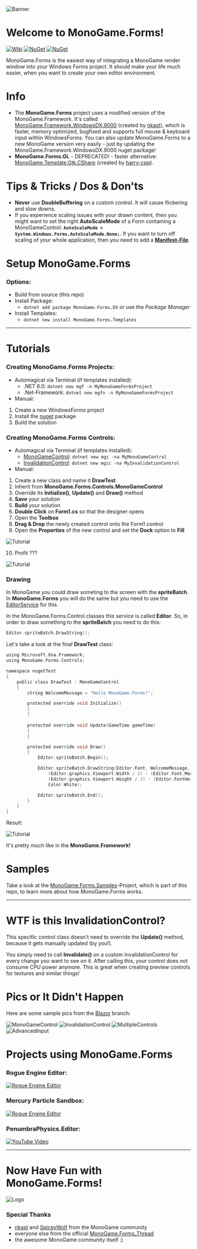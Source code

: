 ![Banner](https://raw.githubusercontent.com/BlizzCrafter/MonoGame.Forms/master/Logos/Logo_Banner_Social_800.png)

# Welcome to MonoGame.Forms!
[![Wiki](https://img.shields.io/badge/Wiki-Online!-orange.svg?style=flat-square&logo=github&colorA=ba51ff&colorB=51ff63)](https://github.com/BlizzCrafter/MonoGame.Forms/wiki) [![NuGet](https://img.shields.io/badge/NuGet-MonoGame.Forms-blue.svg?style=flat-square&logo=NuGet&colorA=5196ff&colorB=51edff)](https://www.nuget.org/packages/MonoGame.Forms.DX/) [![NuGet](https://img.shields.io/badge/NuGet-MonoGame.Forms.Templates-blue.svg?style=flat-square&logo=NuGet&colorA=5196ff&colorB=51edff)](https://www.nuget.org/packages/MonoGame.Forms.Templates)

MonoGame.Forms is the easiest way of integrating a MonoGame render window into your Windows Forms project. It should make your life much easier, when you want to create your own editor environment. 

# Info

* The **MonoGame.Forms** project uses a modified version of the MonoGame.Framework. It's called [MonoGame.Framework.WindowsDX.9000](https://www.nuget.org/packages/MonoGame.Framework.WindowsDX.9000/) (created by [nkast](https://github.com/nkast)), which is faster, memory optimized, bugfixed and supports full mouse & keyboard input within WindowsForms. You can also update MonoGame.Forms to a new MonoGame version very easily - just by updating the MonoGame.Framework.WindowsDX.9000 nuget package!
* **MonoGame.Forms.GL**  - DEPRECATED! - faster alternative: [MonoGame.Template.Gtk.CSharp](https://www.nuget.org/packages/MonoGame.Template.Gtk.CSharp/) (created by [harry-cpp](https://github.com/harry-cpp)).

# Tips & Tricks / Dos & Don'ts

* **Never** use **DoubleBuffering** on a custom control. It will cause flickering and slow downs.
* If you experience scaling issues with your drawn content, then you might want to set the right **AutoScaleMode** of a Form containing a MonoGameControl:
**`AutoScaleMode = System.Windows.Forms.AutoScaleMode.None;`**. If you want to turn off scaling of your whole application, then you need to add a **[Manifest-File](https://github.com/BlizzCrafter/MonoGame.Forms/blob/master/DPI_Aware_Application.md)**.

# Setup MonoGame.Forms
### Options:
- Build from source (this repo)
- Install Package:
  - ```dotnet add package MonoGame.Forms.DX``` or use the *Package Manager*
- Install Templates:
  - ```dotnet new install MonoGame.Forms.Templates```

***

# Tutorials
### Creating MonoGame.Forms Projects:
- Automagical via Terminal (if templates installed):
  - .NET 6.0: ```dotnet new mgf -n MyMonoGameFormsProject```
  - .Net-Framework: ```dotnet new mgfn -n MyMonoGameFormsProject```
- Manual:
1. Create a new WindowsForms project
2. Install the [nuget](https://www.nuget.org/packages/MonoGame.Forms.DX/3.1.0) package
3. Build the solution
  
### Creating MonoGame.Forms Controls:
- Automagical via Terminal (if templates installed):
  - [MonoGameControl](https://github.com/BlizzCrafter/MonoGame.Forms/wiki/FDEF831D): ```dotnet new mgc -na MyMonoGameControl```
  - [InvalidationControl](https://github.com/BlizzCrafter/MonoGame.Forms/wiki/62B63ABB): ```dotnet new mgic -na MyInvalidationControl```
- Manual:
1. Create a new class and name it **DrawTest**
2. Inherit from **MonoGame.Forms.Controls.MonoGameControl**
3. Override its **Initialize()**, **Update()** and **Draw()** method
4. **Save** your solution
5. **Build** your solution
6. **Double Click** on **Form1.cs** so that the designer opens
7. Open the **Toolbox**
8. **Drag & Drop** the newly created control onto the Form1 control
9. Open the **Properties** of the new control and set the **Dock** option to **Fill**

![Tutorial](https://github.com/BlizzCrafter/MonoGame.Forms/blob/master/doc/tut_00.PNG)

10. Profit ???

![Tutorial](https://github.com/BlizzCrafter/MonoGame.Forms/blob/master/doc/tut_00a.PNG)

### Drawing
In MonoGame you could draw someting to the screen with the **spriteBatch**.
In **MonoGame.Forms** you will do the same but you need to use the [EditorService](https://github.com/BlizzCrafter/MonoGame.Forms/wiki/29FDD2C0) for this.

In the MonoGame.Forms.Control classes this service is called **Editor**. So, in order to draw something to the **spriteBatch** you need to do this:

```c
Editor.spriteBatch.DrawString();
```

Let's take a look at the final **DrawTest** class:

```c
using Microsoft.Xna.Framework;
using MonoGame.Forms.Controls;

namespace nugetTest
{
    public class DrawTest : MonoGameControl
    {
        string WelcomeMessage = "Hello MonoGame.Forms!";

        protected override void Initialize()
        {
        }
        
        protected override void Update(GameTime gameTime)
        {
        }

        protected override void Draw()
        {
            Editor.spriteBatch.Begin();

            Editor.spriteBatch.DrawString(Editor.Font, WelcomeMessage, new Vector2(
                (Editor.graphics.Viewport.Width / 2) - (Editor.Font.MeasureString(WelcomeMessage).X / 2),
                (Editor.graphics.Viewport.Height / 2) - (Editor.FontHeight / 2)),
                Color.White);

            Editor.spriteBatch.End();
        }
    }
}
```
Result:

![Tutorial](https://github.com/BlizzCrafter/MonoGame.Forms/blob/master/doc/tut_00b.PNG)

It's pretty much like in the **MonoGame.Framework!**

# Samples

Take a look at the [MonoGame.Forms.Samples](https://github.com/BlizzCrafter/MonoGame.Forms/tree/master/MonoGame.Forms.NET.Samples/Tests)-Project,
which is part of this repo, to learn more about how MonoGame.Forms works.

***

# WTF is this **InvalidationControl**?

This specific control class doesn't need to override the **Update()** method, because it gets manually updated (by you!).

You simply need to call **Invalidate()** on a custom InvalidationControl for every change you want to see on it. After calling this, your control does not consume CPU power anymore. This is great when creating preview controls for textures and similar things!

# Pics or It Didn't Happen

Here are some sample pics from the [Blazor](https://github.com/BlizzCrafter/MonoGame.Forms/tree/Blazor) branch:

![MonoGameControl](https://raw.githubusercontent.com/BlizzCrafter/MonoGame.Forms/master/doc/sample_00.png)
![InvalidationControl](https://raw.githubusercontent.com/BlizzCrafter/MonoGame.Forms/master/doc/sample_01.png)
![MultipleControls](https://raw.githubusercontent.com/BlizzCrafter/MonoGame.Forms/master/doc/sample_02.png)
![AdvancedInput](https://raw.githubusercontent.com/BlizzCrafter/MonoGame.Forms/master/doc/sample_03.png)

# Projects using MonoGame.Forms

### **Rogue Engine Editor**:

[![Rogue Engine Editor](https://raw.githubusercontent.com/BlizzCrafter/MonoGame.Forms/master/doc/ree.png)](https://youtu.be/6fyQ64O9HME)

### **Mercury Particle Sandbox**:

[![Rogue Engine Editor](https://raw.githubusercontent.com/BlizzCrafter/MonoGame.Forms/master/doc/mps.png)](https://youtu.be/7Xds-q5tm8E)

### **PenumbraPhysics.Editor**:

[![YouTube Video](https://raw.githubusercontent.com/BlizzCrafter/MonoGame.Forms/master/doc/ppe.png)](https://youtu.be/vQAxXN_V3X4)

***

# Now Have Fun with MonoGame.Forms!

![Logo](https://raw.githubusercontent.com/BlizzCrafter/MonoGame.Forms/master/Logos/Logo_Shadow_256.png)

### Special Thanks
- [nkast](https://github.com/nkast) and [SpiceyWolf](https://github.com/SpiceyWolf) from the MonoGame community
- everyone else from the official [MonoGame.Forms_Thread](http://community.monogame.net/t/monogame-forms-create-your-editor-environment/9954)
- the awesome MonoGame community itself :)
